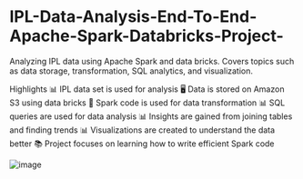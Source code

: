 # IPL-Data-Analysis-End-To-End-Apache-Spark-Databricks-Project-
Analyzing IPL data using Apache Spark and data bricks. Covers topics such as data storage, transformation, SQL analytics, and visualization.

Highlights
📊 IPL data set is used for analysis
🖥️ Data is stored on Amazon S3 using data bricks
🔄 Spark code is used for data transformation
📊 SQL queries are used for data analysis
📊 Insights are gained from joining tables and finding trends
📊 Visualizations are created to understand the data better
📚 Project focuses on learning how to write efficient Spark code

![image](https://github.com/satishklak/IPL-Data-Analysis-End-To-End-Apache-Spark-Databricks-Project-/assets/104418945/6d58a98d-3920-43ca-843c-9abe0070abf5)

